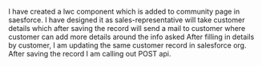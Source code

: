 I have created a lwc component which is added to community page in saesforce. 
I have designed it as sales-representative will take customer details which after saving the record will send 
a mail to customer where customer can add more details around the info asked
After filling in details by customer, I am updating the same customer record in salesforce org.
After saving the record I am calling out POST api. 
